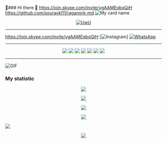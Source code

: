 💃### Hi there 👋
https://join.skype.com/invite/ygAAMEqbqQiH
https://github.com/souravkl11/raganork-md
![My card name](https://cardivo.vercel.app/api?name=Mr.SANON&description=Hi,%20Welcome%20To%20My%20Profile%20❤&image=https://camo.githubusercontent.com/3ba5a023cf846f6c3f3c5587e0673cec48fe71bb764bbb6014267a02abc01df5/68747470733a2f2f74656c656772612e70682f66696c652f3735316261623361343635626265323530303934382e6a7067&backgroundColor=white&github=mrsanon&pattern=leaf&colorPattern=%23eaeaea)

<!--
**mrsanon/mrsanon** is a ✨ _special_ ✨ repository because its `README.md` (this file) appears on your GitHub profile.

Here are some ideas to get you started:

- 🔭 I’m currently working on ...
- 🌱 I’m currently learning ...
- 👯 I’m looking to collaborate on ...
- 🤔 I’m looking for help with ...
- 💬 Ask me about ...
- 📫 How to reach me: ...
- 😄 Pronouns: ...
- ⚡ Fun fact: ...
-->
<p align="center">
  <a href="https://github.com/mrsanon"><img src="http://readme-typing-svg.herokuapp.com?color=00FF00&center=true&vCenter=true&multiline=false&lines=HI!+I+AM+MR-SANON;I+AM+WEB+DEVALOPER🕺" alt="UwU">
</p>


---------
https://join.skype.com/invite/ygAAMEqbqQiH
[![Instagram](https://img.shields.io/badge/Telegram-ff63f0?style=for-the-badge&logo=instagram&logoColor=white)]
 [![WhatsApp](https://img.shields.io/badge/WhatsApp-25D366?style=for-the-badge&logo=whatsapp&logoColor=white)](https://wa.me/94766816809)

---------

<p align="center">
  <img src="https://img.shields.io/badge/-JavaScript-black?style=flat-square&logo=javascript" />
  <img src="https://img.shields.io/badge/-Python-black?style=flat-square&logo=python" />
    <img src="https://img.shields.io/badge/-HTML-black?style=flat-square&logo=html5&logoColor=e34f26" />
  <img src="https://img.shields.io/badge/-CSS-black?style=flat-square&logo=css3&logoColor=1572b6" />
<img src="https://img.shields.io/badge/-Java-black?style=flat-square&logo=java" />
<img src="https://img.shields.io/badge/-php-black?style=flat-square&logo=php" />
<img src="https://img.shields.io/badge/-C-black?style=flat-square&logo=c" />

---------

</p>

<img align="center" fit="fill" alt="GIF" src="https://media.giphy.com/media/836HiJc7pgzy8iNXCn/giphy.gif" />

  ### My statistic

<p align="center">
  <a href="panteg"><img src="https://github-readme-stats.vercel.app/api?username=mrsanon&theme=tokyonight&show_icons=true" /></a>
</p>

<p align="center">
  <a href="https://github.com/mrsanon"><img src="https://github-readme-streak-stats.herokuapp.com?user=mrsanon&theme=tokyonight&hide_border=false&properties=background&border=%239611C5FF" /><a>
</p>
  
<p align="center">
  <a href="https://github.com/mrsanon"><img src="https://github-readme-stats.vercel.app/api/top-langs?username=mrsanon&theme=tokyonight&layout=compact" /></a>
</p>
  
<p align="center">
  <a href="https://github.com/mrsanon"><img src="https://github-profile-trophy.vercel.app/?username=mrsanon&theme=radical&margin-w=20&no-bg=true&no-frame=false" /><a>
</p>

![](https://github-profile-summary-cards.vercel.app/api/cards/profile-details?username=mrsanon&theme=monokai)


<p align="center">
  <img src="https://komarev.com/ghpvc/?username=mrsanon&label=VIEWS&style=flat-square&color=blue" />
</p>

